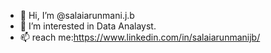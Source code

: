 - 👋 Hi, I’m @salaiarunmani.j.b
- 👀 I’m interested in Data Analayst.
- 📫  reach me:https://www.linkedin.com/in/salaiarunmanijb/
